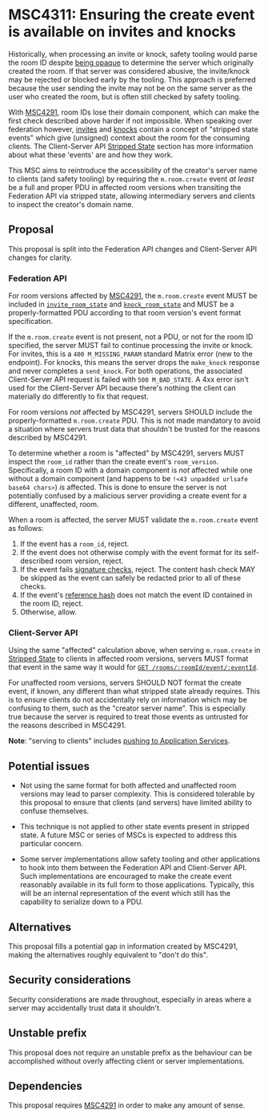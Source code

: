 # MSC4311: Ensuring the create event is available on invites and knocks

Historically, when processing an invite or knock, safety tooling would parse the room ID despite
[being opaque](https://spec.matrix.org/v1.15/appendices/#room-ids) to determine the server which
originally created the room. If that server was considered abusive, the invite/knock may be rejected
or blocked early by the tooling. This approach is preferred because the user sending the invite may
not be on the same server as the user who created the room, but is often still checked by safety
tooling.

With [MSC4291](https://github.com/matrix-org/matrix-spec-proposals/pull/4291), room IDs lose their
domain component, which can make the first check described above harder if not impossible. When
speaking over federation however, [invites](https://spec.matrix.org/v1.15/server-server-api/#put_matrixfederationv1inviteroomideventid)
and [knocks](https://spec.matrix.org/v1.15/server-server-api/#get_matrixfederationv1make_knockroomiduserid)
contain a concept of "stripped state events" which give (unsigned) context about the room for the
consuming clients. The Client-Server API [Stripped State](https://spec.matrix.org/v1.15/client-server-api/#stripped-state)
section has more information about what these 'events' are and how they work.

This MSC aims to reintroduce the accessibility of the creator's server name to clients (and safety
tooling) by requiring the `m.room.create` event *at least* be a full and proper PDU in affected room
versions when transiting the Federation API via stripped state, allowing intermediary servers and
clients to inspect the creator's domain name.


## Proposal

This proposal is split into the Federation API changes and Client-Server API changes for clarity.


### Federation API

For room versions affected by [MSC4291](https://github.com/matrix-org/matrix-spec-proposals/pull/4291),
the `m.room.create` event MUST be included in [`invite_room_state`](https://spec.matrix.org/v1.15/server-server-api/#put_matrixfederationv1inviteroomideventid)
and [`knock_room_state`](https://spec.matrix.org/v1.15/server-server-api/#get_matrixfederationv1make_knockroomiduserid)
and MUST be a properly-formatted PDU according to that room version's event format specification.

If the `m.room.create` event is not present, not a PDU, or not for the room ID specified, the server
MUST fail to continue processing the invite or knock. For invites, this is a `400 M_MISSING_PARAM`
standard Matrix error (new to the endpoint). For knocks, this means the server drops the `make_knock`
response and never completes a `send_knock`. For both operations, the associated Client-Server API
request is failed with `500 M_BAD_STATE`. A 4xx error isn't used for the Client-Server API because
there's nothing the client can materially do differently to fix that request.

For room versions *not* affected by MSC4291, servers SHOULD include the properly-formatted `m.room.create`
PDU. This is not made mandatory to avoid a situation where servers trust data that shouldn't be trusted
for the reasons described by MSC4291.

To determine whether a room is "affected" by MSC4291, servers MUST inspect the `room_id` rather than
the create event's `room_version`. Specifically, a room ID with a domain component is *not* affected
while one without a domain component (and happens to be `!<43 unpadded urlsafe base64 chars>`) *is*
affected. This is done to ensure the server is not potentially confused by a malicious server providing
a create event for a different, unaffected, room.

When a room is affected, the server MUST validate the `m.room.create` event as follows:

1. If the event has a `room_id`, reject.
2. If the event does not otherwise comply with the event format for its self-described room version,
   reject.
3. If the event fails [signature checks](https://spec.matrix.org/v1.15/server-server-api/#validating-hashes-and-signatures-on-received-events),
   reject. The content hash check MAY be skipped as the event can safely be redacted prior to all of
   these checks.
4. If the event's [reference hash](https://spec.matrix.org/v1.15/server-server-api/#calculating-the-reference-hash-for-an-event)
   does not match the event ID contained in the room ID, reject.
5. Otherwise, allow.


### Client-Server API

Using the same "affected" calculation above, when serving `m.room.create` in [Stripped State](https://spec.matrix.org/v1.15/client-server-api/#stripped-state)
to clients in affected room versions, servers MUST format that event in the same way it would for
[`GET /rooms/:roomId/event/:eventId`](https://spec.matrix.org/v1.15/client-server-api/#get_matrixclientv3roomsroomideventeventid).

For unaffected room versions, servers SHOULD NOT format the create event, if known, any different than
what stripped state already requires. This is to ensure clients do not accidentally rely on information
which may be confusing to them, such as the "creator server name". This is especially true because the
server is required to treat those events as untrusted for the reasons described in MSC4291.

**Note**: "serving to clients" includes [pushing to Application Services](https://spec.matrix.org/v1.15/application-service-api/#pushing-events).


## Potential issues

* Not using the same format for both affected and unaffected room versions may lead to parser complexity.
  This is considered tolerable by this proposal to ensure that clients (and servers) have limited
  ability to confuse themselves.

* This technique is not applied to other state events present in stripped state. A future MSC or
  series of MSCs is expected to address this particular concern.

* Some server implementations allow safety tooling and other applications to hook into them between
  the Federation API and Client-Server API. Such implementations are encouraged to make the create
  event reasonably available in its full form to those applications. Typically, this will be an internal
  representation of the event which still has the capability to serialize down to a PDU.


## Alternatives

This proposal fills a potential gap in information created by MSC4291, making the alternatives roughly
equivalent to "don't do this".


## Security considerations

Security considerations are made throughout, especially in areas where a server may accidentally trust
data it shouldn't.


## Unstable prefix

This proposal does not require an unstable prefix as the behaviour can be accomplished without overly
affecting client or server implementations.


## Dependencies

This proposal requires [MSC4291](https://github.com/matrix-org/matrix-spec-proposals/pull/4291) in
order to make any amount of sense.
